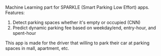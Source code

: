 Machine Learning part for SPARKLE (Smart Parking Low Effort) apps.
Features:
1. Detect parking spaces whether it's empty or occupied (CNN)
2. Predict dynamic parking fee based on weekday/end, entry-hour, and spent-hour

This app is made for the driver that willing to park their car at parking spaces in mall, apartment, etc.
